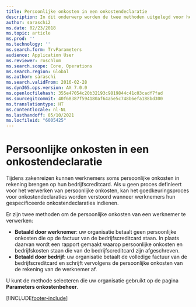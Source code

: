 ```yaml
---
title: Persoonlijke onkosten in een onkostendeclaratie
description: In dit onderwerp worden de twee methoden uitgelegd voor het verwerken van de persoonlijke onkosten van een werknemer in Microsoft Dynamics 365 Finance.
author: saraschi2
ms.date: 02/23/2018
ms.topic: article
ms.prod: ''
ms.technology: ''
ms.search.form: TrvParameters
audience: Application User
ms.reviewer: roschlom
ms.search.scope: Core, Operations
ms.search.region: Global
ms.author: saraschi
ms.search.validFrom: 2016-02-28
ms.dyn365.ops.version: AX 7.0.0
ms.openlocfilehash: 355e47054c20b32193c9819844c41c03cadf7fad
ms.sourcegitcommit: 40f68387f594180af64a5e5c748b6efa188bd300
ms.translationtype: HT
ms.contentlocale: nl-NL
ms.lasthandoff: 05/10/2021
ms.locfileid: "6005425"
---
```

# <a name="personal-expenses-on-an-expense-report"></a>Persoonlijke onkosten in een onkostendeclaratie

Tijdens zakenreizen kunnen werknemers soms persoonlijke onkosten in rekening brengen op hun bedrijfscreditcard. Als u geen proces definieert voor het verwerken van persoonlijke onkosten, kan het goedkeuringsproces voor onkostendeclaraties worden verstoord wanneer werknemers hun gespecificeerde onkostendeclaraties indienen. 

Er zijn twee methoden om de persoonlijke onkosten van een werknemer te verwerken:

- **Betaald door werknemer**: uw organisatie betaalt geen persoonlijke onkosten die op de factuur van de bedrijfscreditcard staan. In plaats daarvan wordt een rapport gemaakt waarop persoonlijke onkosten en bedrijfskosten staan die van de bedrijfscreditcard zijn afgeschreven.
- **Betaald door bedrijf**: uw organisatie betaalt de volledige factuur van de bedrijfscreditcard en schrijft vervolgens de persoonlijke onkosten van de rekening van de werknemer af.

U kunt de methode selecteren die uw organisatie gebruikt op de pagina **Parameters onkostenbeheer**.


[!INCLUDE[footer-include](../includes/footer-banner.md)]